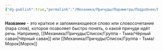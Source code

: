 ```yaml
---
{"dg-publish":true,"permalink":"/Механика/Причуды/Параметры/Подробнее/Параметры причуд/Название/","noteIcon":"","created":"2025-08-21T13:47:54.336+03:00","updated":"2025-07-29T00:30:25.308+03:00"}
---
```


**Название** - это краткое и запоминающееся слово или словосочетание (пара слов), которое позволяет быстро понять, о какой причуде идёт речь. Например, [[Механика/Причуды/Список/Группа - Тьма/Чёрный саван\|Чёрный саван]] или [[Механика/Причуды/Список/Группа - Тьма/Морок\|Морок]]
